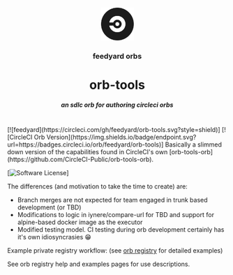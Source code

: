 <div align="center">
	<p>
		<img alt="CircleCI Logo" src="https://raw.githubusercontent.com/ThoughtWorks-DPS/di-circleci-remote-docker/master/img/circle-circleci.svg?sanitize=true" width="75" />
	</p>
  <h3>feedyard orbs</h3>
  <h1>orb-tools</h1>

  <h5>an sdlc orb for authoring circleci orbs</h5>
</div>
<br />
[![feedyard](https://circleci.com/gh/feedyard/orb-tools.svg?style=shield)] [![CircleCI Orb Version](https://img.shields.io/badge/endpoint.svg?url=https://badges.circleci.io/orb/feedyard/orb-tools)] 
Basically a slimmed down version of the capabilities found in CircleCI's own [orb-tools-orb](https://github.com/CircleCI-Public/orb-tools-orb).  


[![Software License](https://img.shields.io/badge/license-MIT-blue.svg)]

The differences (and motivation to take the time to create) are:

* Branch merges are not expected for team engaged in trunk based development (or TBD)
* Modifications to logic in iynere/compare-url for TBD and support for alpine-based docker image as the executor
* Modified testing model. CI testing during orb development certainly has it's own idiosyncrasies :grin:

Example private registry workflow: (see [orb registry](https://circleci.com/orbs/registry/orb/feedyard/executor-tools) for detailed examples)

See orb registry help and examples pages for use descriptions.
